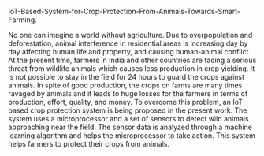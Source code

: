 IoT-Based-System-for-Crop-Protection-From-Animals-Towards-Smart-Farming.


No one can imagine a world without agriculture. Due to overpopulation and deforestation, animal interference in residential areas is increasing day by day affecting human life and property, and causing human-animal conflict. At the present time, farmers in India and other countries are facing a serious threat from wildlife animals which causes less production in crop yielding. It is not possible to stay in the field for 24 hours to guard the crops against animals. In spite of good production, the crops on farms are many times ravaged by animals and it leads to huge losses for the farmers in terms of production, effort, quality, and money. To overcome this problem, an IoT-based crop protection system is being proposed in the present work. The system uses a microprocessor and a set of sensors to detect wild animals approaching near the field. The sensor data is analyzed through a machine learning algorithm and helps the microprocessor to take action. This system helps farmers to protect their crops from animals.
